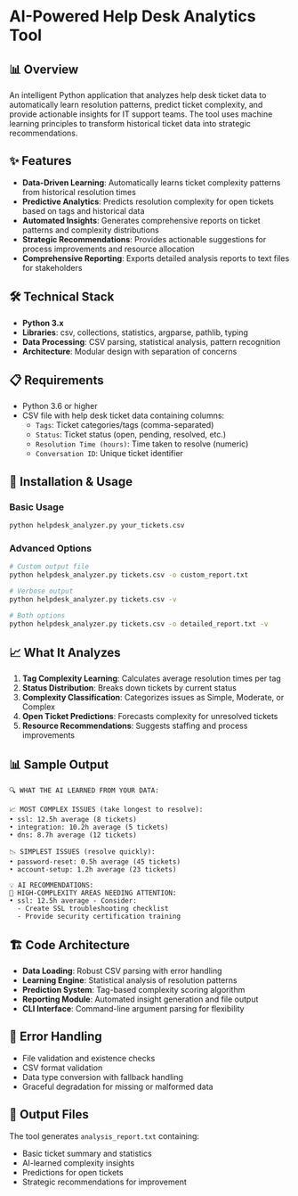 # AI-Powered Help Desk Analytics Tool

## 📊 Overview

An intelligent Python application that analyzes help desk ticket data to automatically learn resolution patterns, predict ticket complexity, and provide actionable insights for IT support teams. The tool uses machine learning principles to transform historical ticket data into strategic recommendations.

## ✨ Features

- **Data-Driven Learning**: Automatically learns ticket complexity patterns from historical resolution times
- **Predictive Analytics**: Predicts resolution complexity for open tickets based on tags and historical data
- **Automated Insights**: Generates comprehensive reports on ticket patterns and complexity distributions
- **Strategic Recommendations**: Provides actionable suggestions for process improvements and resource allocation
- **Comprehensive Reporting**: Exports detailed analysis reports to text files for stakeholders

## 🛠️ Technical Stack

- **Python 3.x**
- **Libraries**: csv, collections, statistics, argparse, pathlib, typing
- **Data Processing**: CSV parsing, statistical analysis, pattern recognition
- **Architecture**: Modular design with separation of concerns

## 📋 Requirements

- Python 3.6 or higher
- CSV file with help desk ticket data containing columns:
  - `Tags`: Ticket categories/tags (comma-separated)
  - `Status`: Ticket status (open, pending, resolved, etc.)
  - `Resolution Time (hours)`: Time taken to resolve (numeric)
  - `Conversation ID`: Unique ticket identifier

## 🚀 Installation & Usage

### Basic Usage
```bash
python helpdesk_analyzer.py your_tickets.csv
```

### Advanced Options
```bash
# Custom output file
python helpdesk_analyzer.py tickets.csv -o custom_report.txt

# Verbose output
python helpdesk_analyzer.py tickets.csv -v

# Both options
python helpdesk_analyzer.py tickets.csv -o detailed_report.txt -v
```

## 📈 What It Analyzes

1. **Tag Complexity Learning**: Calculates average resolution times per tag
2. **Status Distribution**: Breaks down tickets by current status
3. **Complexity Classification**: Categorizes issues as Simple, Moderate, or Complex
4. **Open Ticket Predictions**: Forecasts complexity for unresolved tickets
5. **Resource Recommendations**: Suggests staffing and process improvements

## 📊 Sample Output

```
🔍 WHAT THE AI LEARNED FROM YOUR DATA:

📈 MOST COMPLEX ISSUES (take longest to resolve):
• ssl: 12.5h average (8 tickets)
• integration: 10.2h average (5 tickets)
• dns: 8.7h average (12 tickets)

📉 SIMPLEST ISSUES (resolve quickly):
• password-reset: 0.5h average (45 tickets)
• account-setup: 1.2h average (23 tickets)

💡 AI RECOMMENDATIONS:
🚨 HIGH-COMPLEXITY AREAS NEEDING ATTENTION:
• ssl: 12.5h average - Consider:
  - Create SSL troubleshooting checklist
  - Provide security certification training
```

## 🏗️ Code Architecture

- **Data Loading**: Robust CSV parsing with error handling
- **Learning Engine**: Statistical analysis of resolution patterns
- **Prediction System**: Tag-based complexity scoring algorithm
- **Reporting Module**: Automated insight generation and file output
- **CLI Interface**: Command-line argument parsing for flexibility

## 🔧 Error Handling

- File validation and existence checks
- CSV format validation
- Data type conversion with fallback handling
- Graceful degradation for missing or malformed data

## 📝 Output Files

The tool generates `analysis_report.txt` containing:
- Basic ticket summary and statistics
- AI-learned complexity insights
- Predictions for open tickets
- Strategic recommendations for improvement

